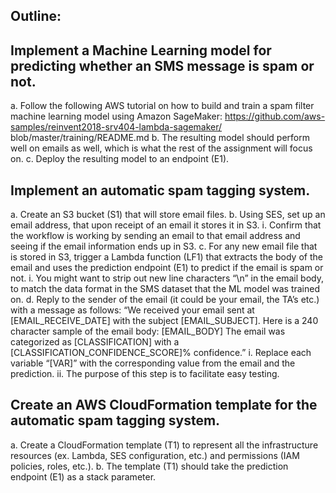 ## Outline:
## Implement a Machine Learning model for predicting whether an SMS message is spam or not.
a. Follow the following AWS tutorial on how to build and train a spam filter machine learning model using Amazon SageMaker: https://github.com/aws-samples/reinvent2018-srv404-lambda-sagemaker/ blob/master/training/README.md
b. The resulting model should perform well on emails as well, which is what the rest of the assignment will focus on.
c. Deploy the resulting model to an endpoint (E1).
## Implement an automatic spam tagging system.
a. Create an S3 bucket (S1) that will store email files.
b. Using SES, set up an email address, that upon receipt of an email it stores it in S3.
i. Confirm that the workflow is working by sending an email to that email address and seeing if the email information ends up in S3.
c. For any new email file that is stored in S3, trigger a Lambda function (LF1) that extracts the body of the email and uses the prediction endpoint (E1) to predict if the email is spam or not.
i. You might want to strip out new line characters “\n” in the email body, to match the data format in the SMS dataset that the ML model was trained on.
d. Reply to the sender of the email (it could be your email, the TA’s etc.) with a message as follows:
“We received your email sent at [EMAIL_RECEIVE_DATE] with the subject [EMAIL_SUBJECT].
Here is a 240 character sample of the email body: [EMAIL_BODY]
The email was categorized as [CLASSIFICATION] with a [CLASSIFICATION_CONFIDENCE_SCORE]% confidence.”
i. Replace each variable “[VAR]” with the corresponding value from the email and the prediction.
ii. The purpose of this step is to facilitate easy testing.
## Create an AWS CloudFormation template for the automatic spam tagging system.
a. Create a CloudFormation template (T1) to represent all the infrastructure resources (ex. Lambda, SES configuration, etc.) and permissions (IAM policies, roles, etc.).
b. The template (T1) should take the prediction endpoint (E1) as a stack parameter.
